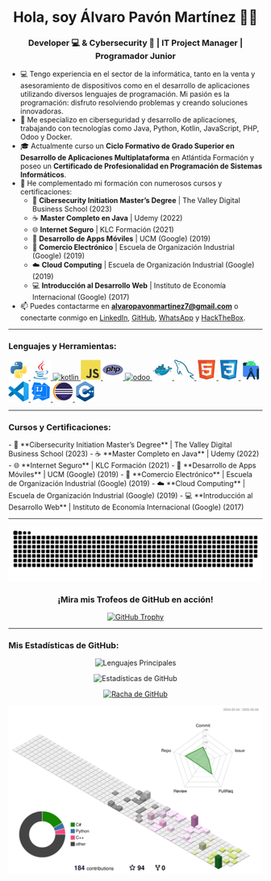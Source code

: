 <h1 align="center">Hola, soy Álvaro Pavón Martínez 👨‍💻</h1>
<h3 align="center">Developer 💻 & Cybersecurity 🔐 | IT Project Manager | Programador Junior</h3>

- 💻 Tengo experiencia en el sector de la informática, tanto en la venta y asesoramiento de dispositivos como en el desarrollo de aplicaciones utilizando diversos lenguajes de programación. Mi pasión es la programación: disfruto resolviendo problemas y creando soluciones innovadoras.
- 🔐 Me especializo en ciberseguridad y desarrollo de aplicaciones, trabajando con tecnologías como Java, Python, Kotlin, JavaScript, PHP, Odoo y Docker.
- 🎓 Actualmente curso un **Ciclo Formativo de Grado Superior en Desarrollo de Aplicaciones Multiplataforma** en Atlántida Formación y poseo un **Certificado de Profesionalidad en Programación de Sistemas Informáticos**.
- 🚀 He complementado mi formación con numerosos cursos y certificaciones:
  - 🔐 **Cibersecurity Initiation Master’s Degree** | The Valley Digital Business School (2023)
  - ☕ **Master Completo en Java** | Udemy (2022)
  - 🌐 **Internet Seguro** | KLC Formación (2021)
  - 📱 **Desarrollo de Apps Móviles** | UCM (Google) (2019)
  - 🛒 **Comercio Electrónico** | Escuela de Organización Industrial (Google) (2019)
  - ☁️ **Cloud Computing** | Escuela de Organización Industrial (Google) (2019)
  - 💻 **Introducción al Desarrollo Web** | Instituto de Economía Internacional (Google) (2017)
- 📫 Puedes contactarme en **[alvaropavonmartinez7@gmail.com](mailto:alvaropavonmartinez7@gmail.com)** o conectarte conmigo en [LinkedIn](https://www.linkedin.com/in/alvaropavonmartinez/), [GitHub](https://github.com/AlvaroPavon), [WhatsApp](https://wa.me/34662443794/?text=Hola%21) y [HackTheBox](https://app.hackthebox.com/profile/overview).

---

<h3 align="left">Lenguajes y Herramientas:</h3>
<p align="left">
  <!-- Python -->
  <a href="https://www.python.org" target="_blank">
    <img src="https://raw.githubusercontent.com/devicons/devicon/master/icons/python/python-original.svg" alt="python" width="40" height="40"/>
  </a>
  <!-- Java -->
  <a href="https://www.java.com" target="_blank">
    <img src="https://raw.githubusercontent.com/devicons/devicon/master/icons/java/java-original.svg" alt="java" width="40" height="40"/>
  </a>
  <!-- Kotlin -->
  <a href="https://kotlinlang.org" target="_blank">
    <img src="https://upload.wikimedia.org/wikipedia/commons/7/74/Kotlin_Icon.png" alt="kotlin" width="40" height="40"/>
  </a>
  <!-- JavaScript -->
  <a href="https://developer.mozilla.org/es/docs/Web/JavaScript" target="_blank">
    <img src="https://raw.githubusercontent.com/devicons/devicon/master/icons/javascript/javascript-original.svg" alt="javascript" width="40" height="40"/>
  </a>
  <!-- PHP -->
  <a href="https://www.php.net" target="_blank">
    <img src="https://raw.githubusercontent.com/devicons/devicon/master/icons/php/php-original.svg" alt="php" width="40" height="40"/>
  </a>
  <!-- Odoo -->
  <a href="https://www.odoo.com" target="_blank">
    <img src="https://cdn.worldvectorlogo.com/logos/odoo.svg" alt="odoo" width="40" height="40"/>
  </a>
  <!-- Docker -->
  <a href="https://www.docker.com/" target="_blank">
    <img src="https://raw.githubusercontent.com/devicons/devicon/master/icons/docker/docker-original.svg" alt="docker" width="40" height="40"/>
  </a>
  <!-- SQL (MySQL) -->
  <a href="https://www.mysql.com/" target="_blank">
    <img src="https://raw.githubusercontent.com/devicons/devicon/master/icons/mysql/mysql-original.svg" alt="mysql" width="40" height="40"/>
  </a>
  <!-- HTML5 -->
  <a href="https://www.w3.org/html/" target="_blank">
    <img src="https://raw.githubusercontent.com/devicons/devicon/master/icons/html5/html5-original.svg" alt="html5" width="40" height="40"/>
  </a>
  <!-- CSS3 -->
  <a href="https://www.w3.org/Style/CSS/Overview.es.html" target="_blank">
    <img src="https://raw.githubusercontent.com/devicons/devicon/master/icons/css3/css3-original.svg" alt="css3" width="40" height="40"/>
  </a>
  <!-- Android Studio -->
  <a href="https://developer.android.com/studio" target="_blank">
    <img src="https://raw.githubusercontent.com/devicons/devicon/master/icons/androidstudio/androidstudio-original.svg" alt="androidstudio" width="40" height="40"/>
  </a>
  <!-- Visual Studio Code -->
  <a href="https://code.visualstudio.com/" target="_blank">
    <img src="https://raw.githubusercontent.com/devicons/devicon/master/icons/vscode/vscode-original.svg" alt="vscode" width="40" height="40"/>
  </a>
  <!-- IntelliJ IDEA -->
  <a href="https://www.jetbrains.com/idea/" target="_blank">
    <img src="https://raw.githubusercontent.com/devicons/devicon/master/icons/intellij/intellij-plain.svg" alt="intellij" width="40" height="40"/>
  </a>
  <!-- Eclipse -->
  <a href="https://www.eclipse.org/" target="_blank">
    <img src="https://raw.githubusercontent.com/devicons/devicon/master/icons/eclipse/eclipse-original.svg" alt="eclipse" width="40" height="40"/>
  </a>
  <!-- DevC++ (C++) -->
  <a href="https://www.isoftwareworld.com/devcpp/" target="_blank">
    <img src="https://raw.githubusercontent.com/devicons/devicon/master/icons/cplusplus/cplusplus-original.svg" alt="cplusplus" width="40" height="40"/>
  </a>
</p>

---

<h3 align="left">Cursos y Certificaciones:</h3>
- 🔐 **Cibersecurity Initiation Master’s Degree** | The Valley Digital Business School (2023)
- ☕ **Master Completo en Java** | Udemy (2022)
- 🌐 **Internet Seguro** | KLC Formación (2021)
- 📱 **Desarrollo de Apps Móviles** | UCM (Google) (2019)
- 🛒 **Comercio Electrónico** | Escuela de Organización Industrial (Google) (2019)
- ☁️ **Cloud Computing** | Escuela de Organización Industrial (Google) (2019)
- 💻 **Introducción al Desarrollo Web** | Instituto de Economía Internacional (Google) (2017)

---

<!-- Animación de contribución en forma de serpiente -->
<p align="center">
  <picture>
    <source media="(prefers-color-scheme: dark)" srcset="https://raw.githubusercontent.com/hnjm/hnjm/output/github-contribution-grid-snake-dark.svg"/>
    <source media="(prefers-color-scheme: light)" srcset="https://raw.githubusercontent.com/hnjm/hnjm/output/github-contribution-grid-snake.svg"/>
    <img alt="Animación de contribuciones (snake)" src="https://raw.githubusercontent.com/hnjm/hnjm/output/github-contribution-grid-snake.svg"/>
  </picture>
</p>

<!-- Animación extra: Tarjeta de Trofeos GitHub (dinámica y animada) -->
<h3 align="center">¡Mira mis Trofeos de GitHub en acción!</h3>
<p align="center">
  <a href="https://github.com/ryo-ma/github-profile-trophy">
    <img src="https://github-profile-trophy.vercel.app/?username=AlvaroPavon&theme=radical&no-frame=true&column=7" alt="GitHub Trophy" />
  </a>
</p>

---

<h3 align="left">Mis Estadísticas de GitHub:</h3>
<p align="center">
  <img src="https://github-readme-stats.vercel.app/api/top-langs?username=AlvaroPavon&show_icons=true&locale=es&layout=compact&theme=radical" alt="Lenguajes Principales" />
</p>

<p align="center">
  <img src="https://github-readme-stats.vercel.app/api?username=AlvaroPavon&show_icons=true&theme=radical" alt="Estadísticas de GitHub" />
</p>

<p align="center">
  <a href="https://git.io/streak-stats">
    <img src="https://streak-stats.demolab.com?user=AlvaroPavon&hide_border=true&locale=es&short_numbers=true&date_format=j%20M%5B%20Y%5D" alt="Racha de GitHub" />
  </a>
</p>

<p align="center">
  <picture>
    <source media="(prefers-color-scheme: dark)" srcset="https://raw.githubusercontent.com/hnjm/hnjm/output3d/profile-night-rainbow.svg"/>
    <source media="(prefers-color-scheme: light)" srcset="https://raw.githubusercontent.com/hnjm/hnjm/output3d/profile-season-animate.svg"/>
    <img alt="Animación del Perfil" src="https://raw.githubusercontent.com/hnjm/hnjm/output3d/profile-south-season-animate.svg"/>
  </picture>
</p>
